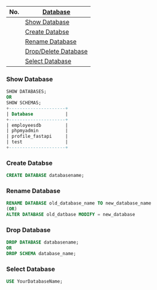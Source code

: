 |  No.  | [Database](#database)                  |
| :---: | -------------------------------------- |
|       | [Show Database](#show-database)        |
|       | [Create Databse](#create-databse)      |
|       | [Rename Database](#rename-database)    |
|       | [Drop/Delete Database](#drop-database) |
|       | [Select Database](#select-database)    |


### Show Database
```sql
SHOW DATABASES;
OR
SHOW SCHEMAS;
+---------------------+
| Database            |
+---------------------+
| employeesdb         |
| phpmyadmin          |
| profile_fastapi     |
| test                |
+---------------------+
```

### Create Databse
```sql
CREATE DATABASE databasename;
```

### Rename Database
```sql
RENAME DATABASE old_database_name TO new_database_name
(OR)
ALTER DATABASE old_datbase MODIFY = new_database
```

### Drop Database
```sql
DROP DATABASE databasename;
OR
DROP SCHEMA database_name;
```

### Select Database
```sql
USE YourDatabaseName;
```